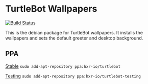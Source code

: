# TurtleBot Wallpapers
[![Build Status](https://travis-ci.org/TurtleBot-Mfg/turtlebot-wallpapers.svg?branch=master)](https://travis-ci.org/TurtleBot-Mfg/turtlebot-wallpapers)

This is the debian package for TurtleBot wallpapers.
It installs the wallpapers and sets the default greeter and desktop background.

## PPA
[Stable](https://code.launchpad.net/~hxr-io/+archive/ubuntu/turtlebot)
`sudo add-apt-repository ppa:hxr-io/turtlebot`

[Testing](https://code.launchpad.net/~hxr-io/+archive/ubuntu/turtlebot-testing)
`sudo add-apt-repository ppa:hxr-io/turtlebot-testing`
